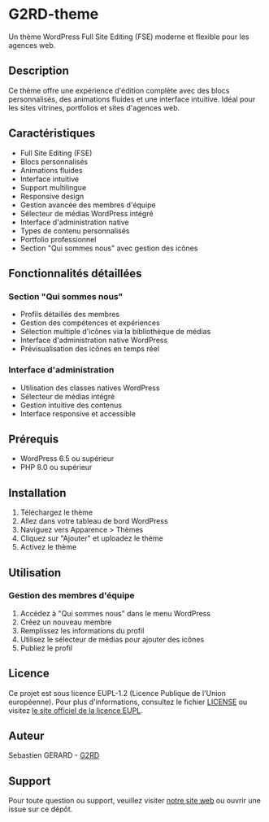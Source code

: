 # G2RD-theme

Un thème WordPress Full Site Editing (FSE) moderne et flexible pour les agences web.

## Description

Ce thème offre une expérience d'édition complète avec des blocs personnalisés, des animations fluides et une interface intuitive. Idéal pour les sites vitrines, portfolios et sites d'agences web.

## Caractéristiques

- Full Site Editing (FSE)
- Blocs personnalisés
- Animations fluides
- Interface intuitive
- Support multilingue
- Responsive design
- Gestion avancée des membres d'équipe
- Sélecteur de médias WordPress intégré
- Interface d'administration native
- Types de contenu personnalisés
- Portfolio professionnel
- Section "Qui sommes nous" avec gestion des icônes

## Fonctionnalités détaillées

### Section "Qui sommes nous"

- Profils détaillés des membres
- Gestion des compétences et expériences
- Sélection multiple d'icônes via la bibliothèque de médias
- Interface d'administration native WordPress
- Prévisualisation des icônes en temps réel

### Interface d'administration

- Utilisation des classes natives WordPress
- Sélecteur de médias intégré
- Gestion intuitive des contenus
- Interface responsive et accessible

## Prérequis

- WordPress 6.5 ou supérieur
- PHP 8.0 ou supérieur

## Installation

1. Téléchargez le thème
2. Allez dans votre tableau de bord WordPress
3. Naviguez vers Apparence > Thèmes
4. Cliquez sur "Ajouter" et uploadez le thème
5. Activez le thème

## Utilisation

### Gestion des membres d'équipe

1. Accédez à "Qui sommes nous" dans le menu WordPress
2. Créez un nouveau membre
3. Remplissez les informations du profil
4. Utilisez le sélecteur de médias pour ajouter des icônes
5. Publiez le profil

## Licence

Ce projet est sous licence EUPL-1.2 (Licence Publique de l'Union européenne). Pour plus d'informations, consultez le fichier [LICENSE](LICENSE) ou visitez [le site officiel de la licence EUPL](https://joinup.ec.europa.eu/collection/eupl/eupl-text-eupl-12).

## Auteur

Sebastien GERARD - [G2RD](https://g2rd.fr)

## Support

Pour toute question ou support, veuillez visiter [notre site web](https://g2rd.fr) ou ouvrir une issue sur ce dépôt.
